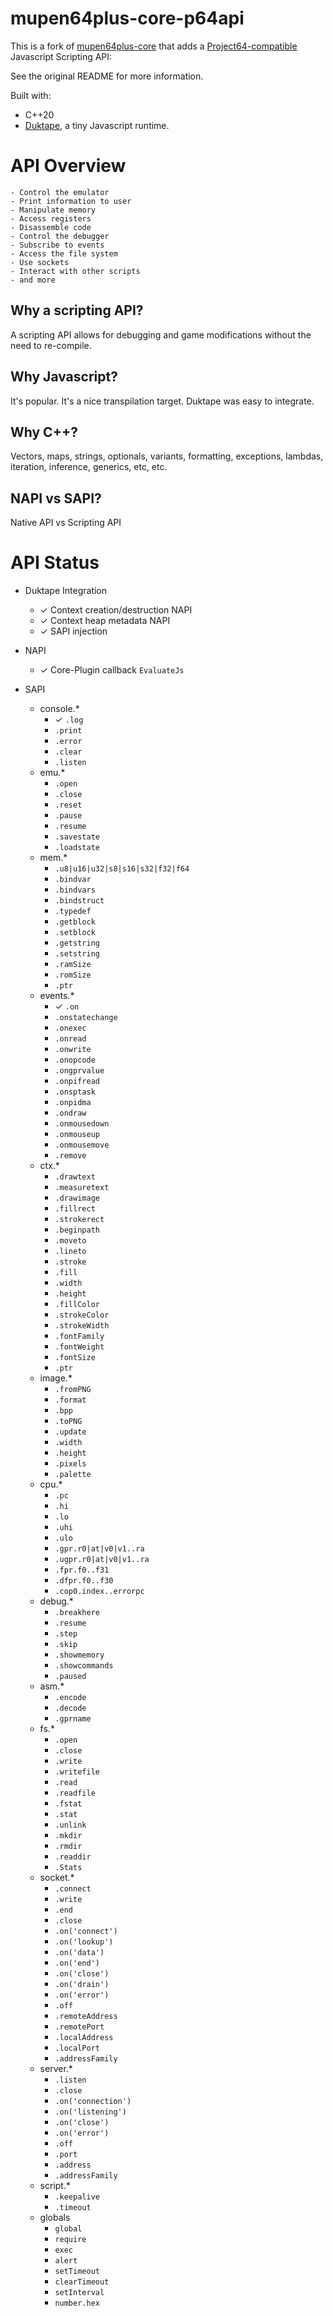 
# mupen64plus-core-p64api

This is a fork of [mupen64plus-core](https://github.com/mupen64plus/mupen64plus-core) that adds a [Project64-compatible](https://hack64.net/docs/pj64d/apidoc-unstable.php) Javascript Scripting API:

See the original README for more information.

Built with:
 - C++20
 - [Duktape](https://duktape.org/), a tiny Javascript runtime.

# API Overview
    - Control the emulator
    - Print information to user
    - Manipulate memory
    - Access registers
    - Disassemble code
    - Control the debugger
    - Subscribe to events
    - Access the file system
    - Use sockets
    - Interact with other scripts
    - and more

## Why a scripting API?

A scripting API allows for debugging and game modifications without the need to re-compile.

## Why Javascript?

It's popular. It's a nice transpilation target. Duktape was easy to integrate.

## Why C++?

Vectors, maps, strings, optionals, variants, formatting, exceptions, lambdas, iteration, inference, generics, etc, etc.

## NAPI vs SAPI?

Native API vs Scripting API

# API Status

- Duktape Integration
  - ✓ Context creation/destruction NAPI
  - ✓ Context heap metadata NAPI
  - ✓ SAPI injection

- NAPI
    - ✓ Core-Plugin callback `EvaluateJs`

- SAPI
    - console.*
        - ✓ `.log`
        - `.print`
        - `.error`
        - `.clear`
        - `.listen`
    - emu.*
        - `.open`
        - `.close`
        - `.reset`
        - `.pause`
        - `.resume`
        - `.savestate`
        - `.loadstate`
    - mem.*
        - `.u8|u16|u32|s8|s16|s32|f32|f64`
        - `.bindvar`
        - `.bindvars`
        - `.bindstruct`
        - `.typedef`
        - `.getblock`
        - `.setblock`
        - `.getstring`
        - `.setstring`
        - `.ramSize`
        - `.romSize`
        - `.ptr`
    - events.*
        - ✓ `.on`
        - `.onstatechange`
        - `.onexec`
        - `.onread`
        - `.onwrite`
        - `.onopcode`
        - `.ongprvalue`
        - `.onpifread`
        - `.onsptask`
        - `.onpidma`
        - `.ondraw`
        - `.onmousedown`
        - `.onmouseup`
        - `.onmousemove`
        - `.remove`
    - ctx.*
        - `.drawtext`
        - `.measuretext`
        - `.drawimage`
        - `.fillrect`
        - `.strokerect`
        - `.beginpath`
        - `.moveto`
        - `.lineto`
        - `.stroke`
        - `.fill`
        - `.width`
        - `.height`
        - `.fillColor`
        - `.strokeColor`
        - `.strokeWidth`
        - `.fontFamily`
        - `.fontWeight`
        - `.fontSize`
        - `.ptr`
    - image.*
        - `.fromPNG`
        - `.format`
        - `.bpp`
        - `.toPNG`
        - `.update`
        - `.width`
        - `.height`
        - `.pixels`
        - `.palette`
    - cpu.*
        - `.pc`
        - `.hi`
        - `.lo`
        - `.uhi`
        - `.ulo`
        - `.gpr.r0|at|v0|v1..ra`
        - `.ugpr.r0|at|v0|v1..ra`
        - `.fpr.f0..f31`
        - `.dfpr.f0..f30`
        - `.cop0.index..errorpc`
    - debug.*
        - `.breakhere`
        - `.resume`
        - `.step`
        - `.skip`
        - `.showmemory`
        - `.showcommands`
        - `.paused`
    - asm.*
        - `.encode`
        - `.decode`
        - `.gprname`
    - fs.*
        - `.open`
        - `.close`
        - `.write`
        - `.writefile`
        - `.read`
        - `.readfile`
        - `.fstat`
        - `.stat`
        - `.unlink`
        - `.mkdir`
        - `.rmdir`
        - `.readdir`
        - `.Stats`
    - socket.*
        - `.connect`
        - `.write`
        - `.end`
        - `.close`
        - `.on('connect')`
        - `.on('lookup')`
        - `.on('data')`
        - `.on('end')`
        - `.on('close')`
        - `.on('drain')`
        - `.on('error')`
        - `.off`
        - `.remoteAddress`
        - `.remotePort`
        - `.localAddress`
        - `.localPort`
        - `.addressFamily`
    - server.*
        - `.listen`
        - `.close`
        - `.on('connection')`
        - `.on('listening')`
        - `.on('close')`
        - `.on('error')`
        - `.off`
        - `.port`
        - `.address`
        - `.addressFamily`
    - script.*
        - `.keepalive`
        - `.timeout`
    - globals
        - `global`
        - `require`
        - `exec`
        - `alert`
        - `setTimeout`
        - `clearTimeout`
        - `setInterval`
        - `number.hex`
